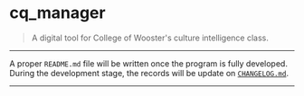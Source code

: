 # cq_manager

> A digital tool for College of Wooster's culture intelligence class.

---

A proper `README.md` file will be written once the program is fully developed. During the development stage, the records will be update on [`CHANGELOG.md`](https://github.com/cs230s19/cq_manager/blob/master/CHANGELOG.md).

---
